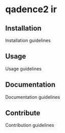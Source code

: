 # qadence2 ir
## Installation
Installation guidelines

## Usage
Usage guidelines

## Documentation
Documentation guidelines

## Contribute
Contribution guidelines